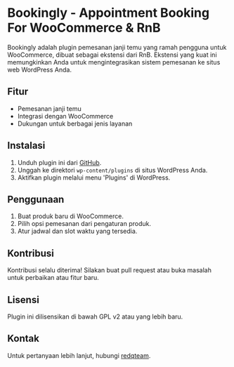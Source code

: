 # Bookingly - Appointment Booking For WooCommerce & RnB

Bookingly adalah plugin pemesanan janji temu yang ramah pengguna untuk WooCommerce, dibuat sebagai ekstensi dari RnB. Ekstensi yang kuat ini memungkinkan Anda untuk mengintegrasikan sistem pemesanan ke situs web WordPress Anda.

## Fitur
- Pemesanan janji temu
- Integrasi dengan WooCommerce
- Dukungan untuk berbagai jenis layanan

## Instalasi
1. Unduh plugin ini dari [GitHub](https://github.com/yugienr/Bookingly-Rnb-Appoinment).
2. Unggah ke direktori `wp-content/plugins` di situs WordPress Anda.
3. Aktifkan plugin melalui menu 'Plugins' di WordPress.

## Penggunaan
1. Buat produk baru di WooCommerce.
2. Pilih opsi pemesanan dari pengaturan produk.
3. Atur jadwal dan slot waktu yang tersedia.

## Kontribusi
Kontribusi selalu diterima! Silakan buat pull request atau buka masalah untuk perbaikan atau fitur baru.

## Lisensi
Plugin ini dilisensikan di bawah GPL v2 atau yang lebih baru.

## Kontak
Untuk pertanyaan lebih lanjut, hubungi [redqteam](https://redq.io).

